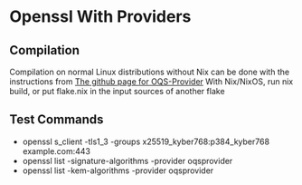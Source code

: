 # Openssl With Providers

## Compilation
Compilation on normal Linux distributions without Nix can be done with the instructions from [The github page for OQS-Provider](https://github.com/open-quantum-safe/oqs-provider)
With Nix/NixOS, run nix build, or put flake.nix in the input sources of another flake

## Test Commands
- openssl s_client -tls1_3 -groups x25519_kyber768:p384_kyber768 example.com:443
- openssl list -signature-algorithms -provider oqsprovider
- openssl list -kem-algorithms -provider oqsprovider
